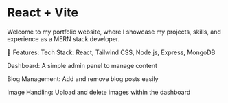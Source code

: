 # React + Vite

Welcome to my portfolio website, where I showcase my projects, skills, and experience as a MERN stack developer.

🔹 Features:
Tech Stack: React, Tailwind CSS, Node.js, Express, MongoDB

Dashboard: A simple admin panel to manage content

Blog Management: Add and remove blog posts easily

Image Handling: Upload and delete images within the dashboard
